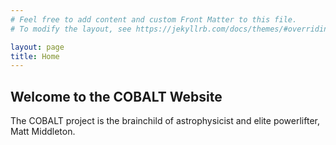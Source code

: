 ```yaml
---
# Feel free to add content and custom Front Matter to this file.
# To modify the layout, see https://jekyllrb.com/docs/themes/#overriding-theme-defaults

layout: page
title: Home
---
```


## Welcome to the COBALT Website

The COBALT project is the brainchild of astrophysicist and elite powerlifter, Matt Middleton.
